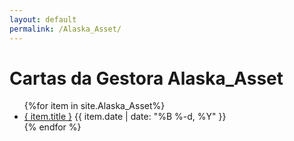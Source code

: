 ```yaml
---
layout: default
permalink: /Alaska_Asset/
---
```


<h1>Cartas da Gestora Alaska_Asset</h1>
<ul>
{%for item in site.Alaska_Asset%}
  <li>
    <a href="{ site.baseurl }{ item.url }">{ item.title }</a>
<span>{{ item.date | date: "%B %-d, %Y" }}</span>
  </li>
    {% endfor %}
</ul>
